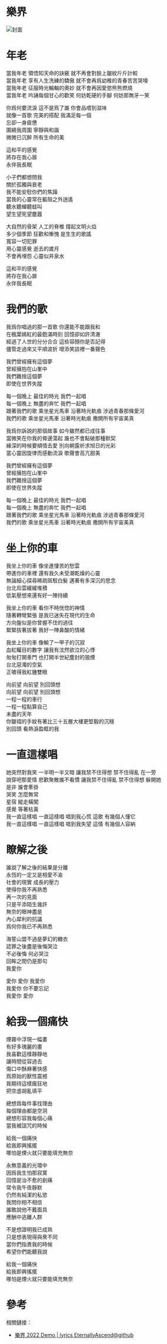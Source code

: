 # 樂界

![封面](cover.png)

# 年老

當我年老 領悟知天命的訣竅 就不再會對臉上皺紋斤斤計較  
當我年老 享有人生洗練的驕傲 就不會再爲幼稚的青春苦苦哭嚎  
當我年老 征服時光輪軸的奧妙 就不會再因愛慾熊熊燃燒  
當我年老 吟誦每個甘心的歡笑 何妨乾硬的手腳 何妨那無牙一笑

你爲何要流淚 這不是爲了誰 你會品嚐到滋味  
就像一首歌 完美的搭配 我滿足每一個  
忘卻一身疲憊  
圍繞我周圍 寧靜與和諧  
微微已沉醉 所有生命的美

這和平的感覺  
將存在我心扉  
永伴我長眠

小子們都想問我  
關於孤獨與衰老  
我不能安慰你們的焦躁  
當我的心靈常在軀殼之外逍遙  
聽水聽蟬聽蛙叫  
望生望死望塵囂

大自然的骨架 人工的脊椎 撐起文明火焰  
多少個季節 狂歡和慚愧 是生生的歌謠  
寬容一切犯罪  
用心靈感覺 逝去的歲月  
不會再埋怨 心靈似井泉水

這和平的感覺  
將存在我心扉  
永伴我長眠

# 我們的歌

我爲你唱過的那一首歌 你還能不能跟我和  
在楓葉嫣紅的最飽滿時刻 回憶卻如許清澈  
經過了人世的分分合合 這些容顏你是否記得  
儘管走過來又平順波折 增添笑談裡一番聲色

我們曾經擁有這個夢  
曾經擁抱在山峯中  
我們難捨這個夢  
即使在世界失蹤

每一個晚上 最佳的時光 我們一起唱  
每一個晚上 無盡的奔忙 我們一起唱  
跟著我們的歌 乘坐星光馬車 沿著時光軌痕 涉過青春那條愛河  
我們的歌 乘坐星光馬車 沿著時光軌痕 撒開所有宇宙美真

我爲你訴說的那個故事 如今雖然都已成往事  
當微笑在你我的脣邊蕩起 誰也不會點破那種默契  
緣深的時候要傾情去愛 別向朝露祈求旭日的光彩  
當心靈因旋律而感動流淚 歌聲會高亢甜美

我們曾經擁有這個夢  
曾經擁抱在山峯中  
我們難捨這個夢  
即使在世界失蹤

每一個晚上 最佳的時光 我們一起唱  
每一個晚上 無盡的奔忙 我們一起唱  
跟著我們的歌 乘坐星光馬車 沿著時光軌痕 涉過青春那條愛河  
我們的歌 乘坐星光馬車 沿著時光軌痕 撒開所有宇宙美真

# 坐上你的車

我坐上你的車 像坐進悽苦的愁雲  
帶進你的車裡 還有我久未受潮乾燥的心靈  
無論細心探尋稀疏斑駁白髮 邁著有多深沉的思念  
台北烏雲緩緩堆積  
低氣壓想來還有好一陣持續

我坐上你的車 看你不時恍惚的神情  
隨著轉彎緊張 是我已迷失在現代的生命  
方向盤似是你曾握不住的過往  
緊緊拔著拔著 我好一陣鼻酸的情緒

我坐上你的車 像輸了一甲子的沉寂  
血紅矚目的數字 讓我有泫然欲泣的心悸  
匆匆打開車門 也打開半世紀塵封的狼煙  
台北惡濁的空氣  
正嗆得我紅腫雙眼

向前望 向前望 別回頭想  
向前望 向前望 別回頭想  
一程一程的車行  
一程一程點算自己  
未盡的天年  
你皺褶的手紋有著比三十五層大樓更堅毅的沉穩  
別回頭 看熱淚盈眶的我

# 一直這樣唱

她突然對我笑 一半明一半又暗 讓我禁不住得想 禁不住得亂 在一旁  
說穿吧那愛情 悲歡聚散誰不看慣 讓我禁不住得亂 禁不住得想 躲開她  
是非 誰會牽掛  
哭笑 怎麼無常  
星宿 縱走橫闖  
感覺 等著枯黃  
我一直這樣唱 一直這樣唱 唱到我心慌 這歌 有幾個人懂它  
我一直這樣唱 一直這樣唱 唱到我失望 這情 有幾個人容納

# 瞭解之後

誰說了解之後的結果是分離  
永恆的一定又是相愛不渝  
社會的現實 成長的壓力  
使得你我不再熟悉  
再一次的見面  
只是平添陌生幾許  
無奈的眼神盡是  
內心犀利的抗議  
爲何你我已不再熟悉

海誓山盟不過是夢幻的糖衣  
認罪之後盡是後悔哭泣  
不必後悔 何必哭泣  
回眸之間仍是那句  
我愛你

愛你 愛你 我愛你  
我愛你 你不要忘記  
我愛你 愛你

# 給我一個痛快

煙霧中浮現一幅畫  
有好多瑰麗的畫  
我喜歡這樣靜靜地  
讓時間從容過去  
傷口中酥麻著快感  
爲原始的獸性震撼  
我期待這樣瘋狂地  
把空虛胡亂填平

總想爲每件事找理由  
每個理由都是空洞  
總想形容我每個心痛  
當我被詛咒的時候

給我一個痛快  
給我即興搖擺  
哪怕是煙火就只要能填充無奈

永無意義的光環中  
因爲我生怕那寂寞  
回憶是治不愈的創痛  
常令我午夜靜默  
仍然有純潔的私慾  
我問你相不相信  
誰敢說他不戴面具  
應酬中逃離人群

不是想證明我已成熟  
只是想表現得與衆不同  
當你們指責我的時候  
希望你們能聽我說

給我一個痛快  
給我即興搖擺  
哪怕是煙火就只要能填充無奈

# 參考

相關鏈接：

-   [樂界 2022 Demo \| lyrics EternallyAscend@github](https://eternallyascend.github.io/lyrics/Demo2022/)
